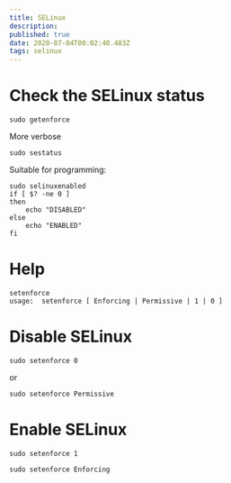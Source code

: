 ```yaml
---
title: SELinux
description: 
published: true
date: 2020-07-04T00:02:40.403Z
tags: selinux
---
```


# Check the SELinux status

```
sudo getenforce
```

More verbose

```
sudo sestatus
```

Suitable for programming:

```
sudo selinuxenabled
if [ $? -ne 0 ]
then 
    echo "DISABLED"
else
    echo "ENABLED"
fi
```



#  Help
```
setenforce 
usage:  setenforce [ Enforcing | Permissive | 1 | 0 ]
```

# Disable SELinux
```
sudo setenforce 0
```
or
```
sudo setenforce Permissive
```

# Enable SELinux

```
sudo setenforce 1
```

```
sudo setenforce Enforcing
```
